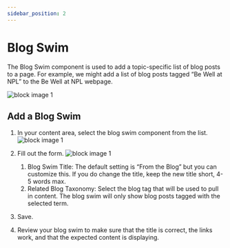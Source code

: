 ```yaml
---
sidebar_position: 2
---
```


# Blog Swim

The Blog Swim component is used to add a topic-specific list of blog posts to a page. For example, we might add a list of blog posts tagged “Be Well at NPL” to the Be Well at NPL webpage.

![block image 1](/img/blog-swim-1.png)

## Add a Blog Swim

1. In your content area, select the blog swim component from the list.
![block image 1](/img/blog-swim-2.png)

1. Fill out the form.
![block image 1](/img/blog-swim-3.png)  
   1. Blog Swim Title: The default setting is “From the Blog” but you can customize this. If you do change the title, keep the new title short, 4-5 words max.
   1. Related Blog Taxonomy: Select the blog tag that will be used to pull in content. The blog swim will only show blog posts tagged with the selected term.

1. Save.

1. Review your blog swim to make sure that the title is correct, the links work, and that the expected content is displaying.
